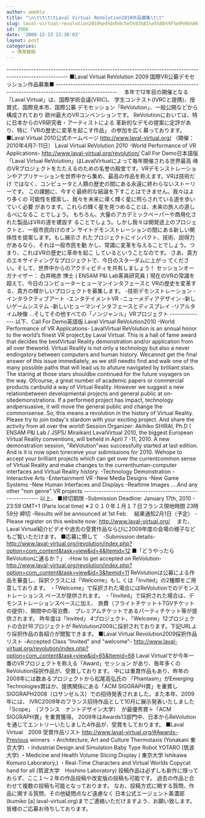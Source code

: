 ```yaml
---
author: ameblo
title: "\n\t\t\t\tLaval Virtual ReVolution2010作品募集\t\t"
slug: laval-virtual-revolution2010%e4%bd%9c%e5%93%81%e5%8b%9f%e9%9b%86
id: 3900
date: '2009-12-13 21:36:03'
layout: post
categories:
  - 携帯雑稿
---
```


------------------------------------------------------------------------------------------------------- ■Laval Virtual ReVolution 2009 国際VR公募デモセッション作品募集■ ------------------------------------------------------------------------------------------------------- 　本年で12年目の開催となる「Laval Virtual」は、国際学術会議(VRIC)、 学生コンテスト(IVRCと提携)、授賞式、国際見本市、国際公募 デモセッション「ReVolution」、一般公開などから構成されており 欧州最大のVRコンベンションです。 ReVolutionにおいては、特に日本からのVR研究者・アーティストによる 革新的なデモの提案に定評があり、特に「VRの歴史に変革を起こす作品」 の参加を広く募っております。 ■Laval Virtual 2010公式ホームページ http://www.laval-virtual.org/ （開催：2010年4月7-11日） Laval Virtual ReVolution 2010 -World Performance of VR Applications- http://www.laval-virtual.org/revolution/ Call For Demo日本語版 「Laval Virtual ReVolution」はLavalVirtualによって毎年開催される世界最高 峰のVRプロジェクトをたたえるのための名誉の殿堂です。VRデモンストレーショ ンやアプリケーションを世界中から集め、最高の作品を称えます。VRは技術だけ ではなく、コンピュータと人類の歴史の間にある永遠に終わらないストーリーです。 この課題に、今すぐ最終的な結論を下すことはできません。我々はより多くの 可能性を模索し、我々を未来に導く輝く星に照らされている道を歩いていく必要 があります。これらの輝く星を見つめることは、未来の旅人の道しるべになるこ とでしょう。 もちろん、大量のアカデミックペーパーや商用化された製品はVRの道を建設す ることでしょう。しかし我々は開発途上のプロジェクトと、一般市民向けのオン サイトデモンストレーションの間にある新しい関係性を提案します。もし展示さ れたプロジェクトにインパクト、技術、説得力があるなら、それは一般市民を動 かし、常識に変革を与えることでしょう。つまり、これはVRの歴史に革命を起こ しているということなのです。 さあ、貴方のエキサイティングなプロジェクトで、今日のスターダムに上がっ てください。そして、世界中からのアクティビティを共有しましょう！ セッションオーガナイザー： 白井暁彦 博士 ( ENSAM P&I Lab客員研究員 ) 現在のVRの常識を超えて、今日のコンピューターヒューマンインタフェースと VRの歴史を変革する、貴方の輝かしいプロジェクトを募集します。 -技術デモンストレーション -インタラクティブアート -エンタテイメントVR -ニューメディアデザイン -新しいゲームシステム -新しいヒューマンインタフェースとディスプレイ -リアルタイム映像 …そしてその他すべての「ノンジャンル」VRプロジェクト -------------- 以下、Call For Demo英語版 Laval Virtual ReVolution2010 -World Performance of VR Applications- LavalVirtual ReVolution is an annual honor to the world’s finest VR project,by Laval Virtual. This is a hall of fame award that decides the bestVirtual Reality demonstration and/or application from all over theworld. Virtual Reality is not only a technology but also a never endingstory between computers and human history. Wecannot get the final answer of this issue immediately, as we still needto find and walk one of the many possible paths that will lead us to afuture navigated by brilliant stars. The staring at those stars shouldbe continued for the future voyagers on the way. Ofcourse, a great number of academic papers or commercial products canbuild a way of Virtual Reality. However we suggest a new relationbetween developmental projects and general public at on-sitedemonstrations. If a performed project has impact, technology andpersuasive, it will move the general public and change the commonsense. So, this means a revolution in the history of Virtual Reality. Please try to join today's stardom with your exciting project. And share the activity from all over the world! Session Organizer: Akihiko SHIRAI, Ph.D ( ENSAM P&I Lab / JSPS/ Miraikan) LavalVirtual 2010, the biggest European Virtual Reality conventions, will beheld in April 7 -11, 2010. A new demonstration session, "ReVolution"was successfully started at last edition. And is it is now open toreceive your submissions for 2010. Wehope to accept your brilliant projects which can get over the currentcommon sense of Virtual Reality and make changes to the currenthuman-computer interfaces and Virtual Reality history. -Technology Demonstration -Interactive Arts -Entertainment VR -New Media Designs -New Game Systems -New Human Interfaces and Displays -Realtime Images ....And any other "non genre" VR projects ----------------------------------------------------------- 以上、 ■締切期限 -Submission Deadline: January 17th, 2010 - 23:59 GMT+1 (Paris local time) ※２０１０年１月１７日フランス現地時間 23時59分 締切 -Results will be announced at 1st Feb. 　結果通知2月1日（予定） -Please register on this website now: http://www.laval-virtual.org/ 　また、Laval Virtual紹介ビデオや過去の受賞作品ならびに2009年度の会場の様子などもご覧いただけます。 ■応募に際して　-Submission details- http://www.laval-virtual.org/revolution/index.php?option=com_content&task=view&id=4&Itemid=12 ■「どうやったらReVolutionに通るか？」　-How to get accepted on ReVolution- http://www.laval-virtual.org/revolution/index.php?option=com_content&task=view&id=3&Itemid=11 ReVolutionは公募による作品を審査し、採択クラスには「Welcome」もし くは「Invited」の2種類をご用意しております。 ・「Welcome」で採択された場合にはReVolutionでのデモンストレーションス ペースが提供されます。 ・「Invited」で採択された場合は、デモンストレーションスペースに加え、 旅費（フライトチケット＋TGVチケットの提供）、期間中の宿泊費、 プレミアムチケットであるパーティチケット等が提供されます。 昨年度は「Invited」 4プロジェクト、「Welcome」12プロジェクトの合計16プロジェクトが ReVolution2009に採択されております。下記URLより採択作品の各紹介が閲覧できます。 ■Laval Virtual Revolution2009採択作品リスト -Accepted Class "Invited" and "welcome"- http://www.laval-virtual.org/revolution/index.php?option=com_content&task=view&id=65&Itemid=68 Laval Virtualでが今年一番のVRプロジェクトを称える「Award」セッション があり、毎年多くのReVolution採択作品が、受賞しております。 中には重賞作品もあり、昨年の2008年には数あるプロジェクトから松尾高弘氏の 「Phantasm」がEmerging Technologies賞ほか、提携関係にある「ACM SIGGRAPH賞」を重賞し SIGGRAPH2008（ロサンゼルス）での招待発表されました。また本年、2009年には、 IVRC2009年のフランス招待作品として10月に展示発表いたしました 「Scope」　（フランス　ナントデザイン大学）　が最優秀賞＋「ACM SIGGRAPH賞」を重賞獲得。 2009年はAwards13部門中、日本からReVolutionを通じてエントリーいたしました4作品が、受賞をしております。 ■Laval Virtual　2009 受賞作品リスト http://www.laval-virtual.org/#Awards-Previous winners ・Architecture, Art and Culture Thermotaxis (Yonakani 東京大学) ・Industrial Design and Simulation Baby Type Robot YOTARO (筑波大学) ・Medicine and Health Volume Slicing Display ( 東京大学 Ishikawa Komuro Laboratory,) ・Real-Time Characters and Virtual Worlds Copycat hand for all (筑波大学　Hoshino Laboratory) 投稿作品は必ずしも新作に限っておらず、ここ１～２年の作品投稿や改変版の投稿も可能です。 過去の作品と合わせて複数の投稿も可能となっております。 なお、投稿方式に関する質問、作品に関する質問、その他疑問点など遠慮なく 日本公式エージェント美濃部(kumiko [a] laval-virtual.org)までご連絡いただけますよう、お願い致します。 皆様のご応募お待ちしております。
